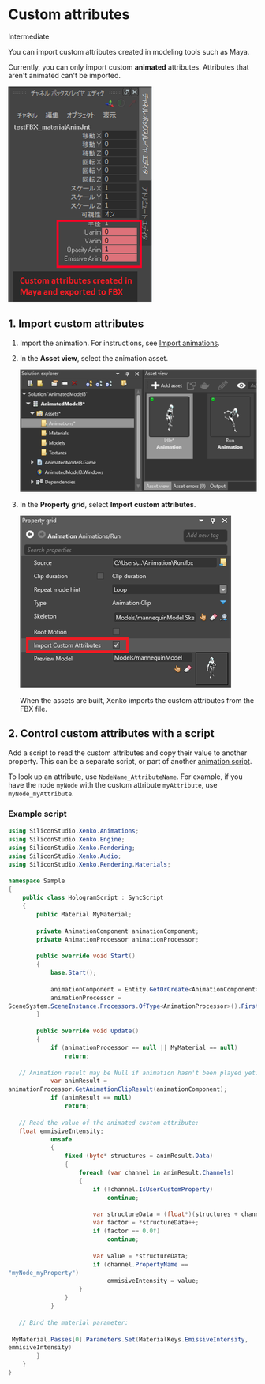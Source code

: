 # Custom attributes

<span class="label label-doc-level">Intermediate</span>

You can import custom attributes created in modeling tools such as Maya. 

Currently, you can only import custom **animated** attributes. Attributes that aren't animated can't be imported.

![Maya properties](media/custom-attributes-in-maya.png)

## 1. Import custom attributes

1. Import the animation. For instructions, see [Import animations](import-animations.md).

2. In the **Asset view**, select the animation asset.

    ![Assets in asset view](media/assets-in-asset-view1.png)

2. In the **Property grid**, select **Import custom attributes**.

    ![Custom attributes](media/import-custom-attributes.png)

    When the assets are built, Xenko imports the custom attributes from the FBX file.

## 2. Control custom attributes with a script

Add a script to read the custom attributes and copy their value to another property. This can be a separate script, or part of another [animation script](animation-scripts.md).

To look up an attribute, use `NodeName_AttributeName`. For example, if you have the node `myNode` with the custom attribute `myAttribute`, use `myNode_myAttribute`.

### Example script

```cs
using SiliconStudio.Xenko.Animations;
using SiliconStudio.Xenko.Engine;
using SiliconStudio.Xenko.Rendering;
using SiliconStudio.Xenko.Audio;
using SiliconStudio.Xenko.Rendering.Materials;
 
namespace Sample
{ 
    public class HologramScript : SyncScript
    { 
        public Material MyMaterial;
 
        private AnimationComponent animationComponent;
        private AnimationProcessor animationProcessor;
 
        public override void Start() 
        { 
            base.Start(); 
 
            animationComponent = Entity.GetOrCreate<AnimationComponent>(); 
            animationProcessor = 
SceneSystem.SceneInstance.Processors.OfType<AnimationProcessor>().FirstOrDefault();     
        } 
 
        public override void Update() 
        { 
            if (animationProcessor == null || MyMaterial == null) 
                return; 
 
   // Animation result may be Null if animation hasn't been played yet. 
            var animResult = 
animationProcessor.GetAnimationClipResult(animationComponent); 
            if (animResult == null) 
                return; 
 
   // Read the value of the animated custom attribute: 
   float emmisiveIntensity; 
            unsafe 
            { 
                fixed (byte* structures = animResult.Data) 
                { 
                    foreach (var channel in animResult.Channels) 
                    { 
                        if (!channel.IsUserCustomProperty) 
                            continue; 
                         
                        var structureData = (float*)(structures + channel.Offset); 
                        var factor = *structureData++; 
                        if (factor == 0.0f) 
                            continue; 
 
                        var value = *structureData; 
                        if (channel.PropertyName == 
"myNode_myProperty") 
                            emmisiveIntensity = value; 
                    } 
                } 
            } 
    
   // Bind the material parameter: 
  
 MyMaterial.Passes[0].Parameters.Set(MaterialKeys.EmissiveIntensity, 
emmisiveIntensity) 
        } 
    } 
}